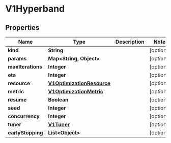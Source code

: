 

# V1Hyperband


## Properties

Name | Type | Description | Notes
------------ | ------------- | ------------- | -------------
**kind** | **String** |  |  [optional]
**params** | **Map&lt;String, Object&gt;** |  |  [optional]
**maxIterations** | **Integer** |  |  [optional]
**eta** | **Integer** |  |  [optional]
**resource** | [**V1OptimizationResource**](V1OptimizationResource.md) |  |  [optional]
**metric** | [**V1OptimizationMetric**](V1OptimizationMetric.md) |  |  [optional]
**resume** | **Boolean** |  |  [optional]
**seed** | **Integer** |  |  [optional]
**concurrency** | **Integer** |  |  [optional]
**tuner** | [**V1Tuner**](V1Tuner.md) |  |  [optional]
**earlyStopping** | **List&lt;Object&gt;** |  |  [optional]



